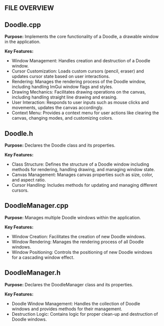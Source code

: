 ## FILE OVERVIEW

## Doodle.cpp

**Purpose:** Implements the core functionality of a Doodle, a drawable window in the application.

**Key Features:**
- Window Management: Handles creation and destruction of a Doodle window.
- Cursor Customization: Loads custom cursors (pencil, eraser) and updates cursor state based on user interactions.
- Rendering: Manages the rendering process of the Doodle window, including handling ImGui window flags and styles.
- Drawing Mechanics: Facilitates drawing operations on the canvas, including handling straight line drawing and erasing.
- User Interaction: Responds to user inputs such as mouse clicks and movements, updates the canvas accordingly.
- Context Menu: Provides a context menu for user actions like clearing the canvas, changing modes, and customizing colors.

## Doodle.h

**Purpose:** Declares the Doodle class and its properties.

**Key Features:**
- Class Structure: Defines the structure of a Doodle window including methods for rendering, handling drawing, and managing window state.
- Canvas Management: Manages canvas properties such as size, color, and aspect ratio.
- Cursor Handling: Includes methods for updating and managing different cursors.

## DoodleManager.cpp

**Purpose:** Manages multiple Doodle windows within the application.

**Key Features:**
- Window Creation: Facilitates the creation of new Doodle windows.
- Window Rendering: Manages the rendering process of all Doodle windows.
- Window Positioning: Controls the positioning of new Doodle windows for a cascading window effect.

## DoodleManager.h

**Purpose:** Declares the DoodleManager class and its properties.

**Key Features:**
- Doodle Window Management: Handles the collection of Doodle windows and provides methods for their management.
- Destruction Logic: Contains logic for proper clean-up and destruction of Doodle windows.
